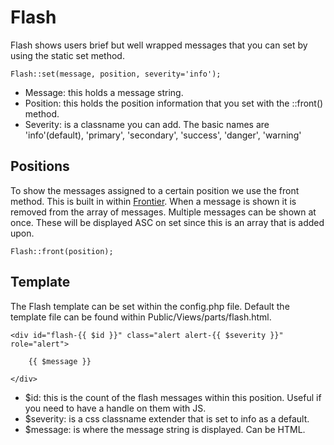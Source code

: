 # Flash

Flash shows users brief but well wrapped messages that you can set by using the static set method.

```
Flash::set(message, position, severity='info');
```

- Message: this holds a message string.
- Position: this holds the position information that you set with the ::front() method.
- Severity: is a classname you can add. The basic names are 'info'(default), 'primary', 'secondary', 'success', 'danger', 'warning'

## Positions

To show the messages assigned to a certain position we use the front method. This is built in within [Frontier](Frontier.md). When a message is shown it is removed from the array of messages. Multiple messages can be shown at once. These will be displayed ASC on set since this is an array that is added upon.

```
Flash::front(position);
```

## Template

The Flash template can be set within the config.php file. Default the template file can be found within Public/Views/parts/flash.html.

```
<div id="flash-{{ $id }}" class="alert alert-{{ $severity }}" role="alert">
    
    {{ $message }}

</div>
```

- $id: this is the count of the flash messages within this position. Useful if you need to have a handle on them with JS.
- $severity: is a css classname extender that is set to info as a default.
- $message: is where the message string is displayed. Can be HTML.